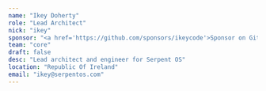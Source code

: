 ```yaml
---
name: "Ikey Doherty"
role: "Lead Architect"
nick: "ikey"
sponsor: "<a href='https://github.com/sponsors/ikeycode'>Sponsor on GitHub</a>"
team: "core"
draft: false
desc: "Lead architect and engineer for Serpent OS"
location: "Republic Of Ireland"
email: "ikey@serpentos.com"
---
```



